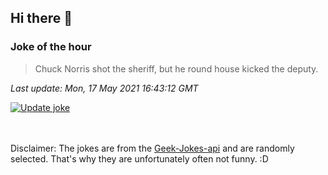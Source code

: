 ## Hi there 👋

### Joke of the hour
<!-- joke -->
>Chuck Norris shot the sheriff, but he round house kicked the deputy.
<!-- /joke -->

*Last update: Mon, 17 May 2021 16:43:12 GMT*

[![Update joke](https://github.com/nclskfm/nclskfm/actions/workflows/joke.yml/badge.svg)](https://github.com/nclskfm/nclskfm/actions/workflows/joke.yml)

<br><br>
Disclaimer: The jokes are from the [Geek-Jokes-api](https://github.com/sameerkumar18/geek-joke-api) and are randomly selected. That's why they are unfortunately often not funny. :D

